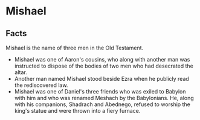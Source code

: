 # Mishael

## Facts

Mishael is the name of three men in the Old Testament.

* Mishael was one of Aaron's cousins, who along with another man was instructed to dispose of the bodies of two men who had desecrated the altar.
* Another man named Mishael stood beside Ezra when he publicly read the rediscovered law.
* Mishael was one of Daniel's three friends who was exiled to Babylon with him and who was renamed Meshach by the Babylonians. He, along with his companions, Shadrach and Abednego, refused to worship the king's statue and were thrown into a fiery furnace.
